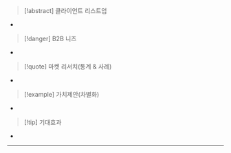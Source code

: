 > [!abstract] 클라이언트 리스트업
- 
> [!danger] B2B 니즈
- 
> [!quote] 마켓 리서치(통계 & 사례)
- 
> [!example] 가치제안(차별화)
- 
> [!tip] 기대효과
- 
***

